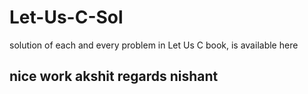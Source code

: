 # Let-Us-C-Sol
solution of each and every problem in Let Us C book, is available here
## nice work akshit regards nishant
